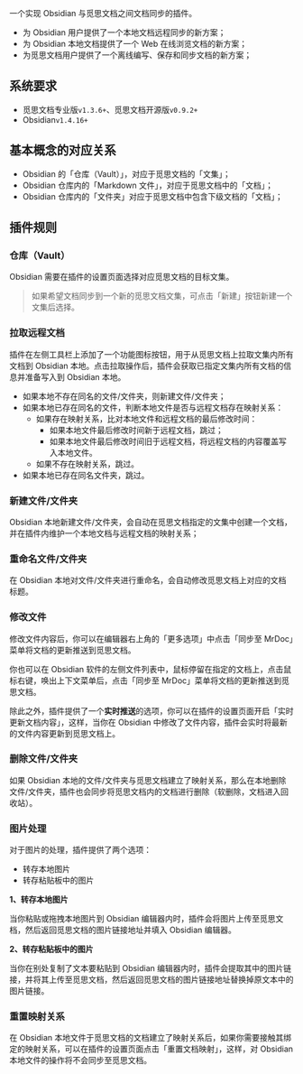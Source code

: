 一个实现 Obsidian 与觅思文档之间文档同步的插件。

- 为 Obsidian 用户提供了一个本地文档远程同步的新方案；
- 为 Obsidian 本地文档提供了一个 Web 在线浏览文档的新方案；
- 为觅思文档用户提供了一个离线编写、保存和同步文档的新方案；

## 系统要求

- 觅思文档专业版`v1.3.6+`、觅思文档开源版`v0.9.2+`
- Obsidian`v1.4.16+`

## 基本概念的对应关系

- Obsidian 的「仓库（Vault）」，对应于觅思文档的「文集」；
- Obsidian 仓库内的「Markdown 文件」，对应于觅思文档中的「文档」；
- Obsidian 仓库内的「文件夹」对应于觅思文档中包含下级文档的「文档」；

## 插件规则

### 仓库（Vault）

Obsidian 需要在插件的设置页面选择对应觅思文档的目标文集。
> 如果希望文档同步到一个新的觅思文档文集，可点击「新建」按钮新建一个文集后选择。

### 拉取远程文档

插件在左侧工具栏上添加了一个功能图标按钮，用于从觅思文档上拉取文集内所有文档到 Obsidian 本地。点击拉取操作后，插件会获取已指定文集内所有文档的信息并准备写入到 Obsidian 本地。

- 如果本地不存在同名的文件/文件夹，则新建文件/文件夹；
- 如果本地已存在同名的文件，判断本地文件是否与远程文档存在映射关系：
	- 如果存在映射关系，比对本地文件和远程文档的最后修改时间：
		- 如果本地文件最后修改时间新于远程文档，跳过；
		- 如果本地文件最后修改时间旧于远程文档，将远程文档的内容覆盖写入本地文件。
	- 如果不存在映射关系，跳过。
- 如果本地已存在同名文件夹，跳过。

### 新建文件/文件夹

Obsidian 本地新建文件/文件夹，会自动在觅思文档指定的文集中创建一个文档，并在插件内维护一个本地文档与远程文档的映射关系；

### 重命名文件/文件夹

在 Obsidian 本地对文件/文件夹进行重命名，会自动修改觅思文档上对应的文档标题。

### 修改文件

修改文件内容后，你可以在编辑器右上角的「更多选项」中点击「同步至 MrDoc」菜单将文档的更新推送到觅思文档。

你也可以在 Obsidian 软件的左侧文件列表中，鼠标停留在指定的文档上，点击鼠标右键，唤出上下文菜单后，点击「同步至 MrDoc」菜单将文档的更新推送到觅思文档。

除此之外，插件提供了一个**实时推送**的选项，你可以在插件的设置页面开启「实时更新文档内容」，这样，当你在 Obsidian 中修改了文件内容，插件会实时将最新的文件内容更新到觅思文档上。

### 删除文件/文件夹

如果 Obsidian 本地的文件/文件夹与觅思文档建立了映射关系，那么在本地删除文件/文件夹，插件也会同步将觅思文档内的文档进行删除（软删除，文档进入回收站）。

### 图片处理

对于图片的处理，插件提供了两个选项：

- 转存本地图片
- 转存粘贴板中的图片

**1、转存本地图片**

当你粘贴或拖拽本地图片到 Obsidian 编辑器内时，插件会将图片上传至觅思文档，然后返回觅思文档的图片链接地址并填入 Obsidian 编辑器。

**2、转存粘贴板中的图片**

当你在别处复制了文本要粘贴到 Obsidian 编辑器内时，插件会提取其中的图片链接，并将其上传至觅思文档，然后返回觅思文档的图片链接地址替换掉原文本中的图片链接。

### 重置映射关系

在 Obsidian 本地文件于觅思文档的文档建立了映射关系后，如果你需要接触其绑定的映射关系，可以在插件的设置页面点击「重置文档映射」，这样，对 Obsidian 本地文件的操作将不会同步至觅思文档。
